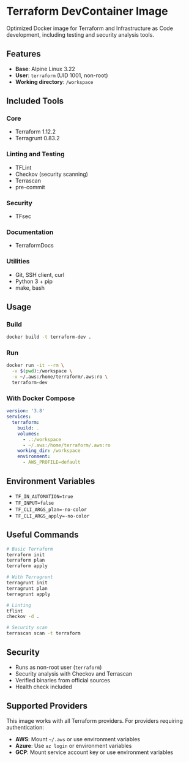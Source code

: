 # Terraform DevContainer Image

Optimized Docker image for Terraform and Infrastructure as Code development, including testing and security analysis tools.

## Features

- **Base**: Alpine Linux 3.22
- **User**: `terraform` (UID 1001, non-root)
- **Working directory**: `/workspace`

## Included Tools

### Core
- Terraform 1.12.2
- Terragrunt 0.83.2

### Linting and Testing
- TFLint
- Checkov (security scanning)
- Terrascan
- pre-commit

### Security
- TFsec

### Documentation
- TerraformDocs

### Utilities
- Git, SSH client, curl
- Python 3 + pip
- make, bash

## Usage

### Build
```bash
docker build -t terraform-dev .
```

### Run
```bash
docker run -it --rm \
  -v $(pwd):/workspace \
  -v ~/.aws:/home/terraform/.aws:ro \
  terraform-dev
```

### With Docker Compose
```yaml
version: '3.8'
services:
  terraform:
    build: .
    volumes:
      - .:/workspace
      - ~/.aws:/home/terraform/.aws:ro
    working_dir: /workspace
    environment:
      - AWS_PROFILE=default
```

## Environment Variables

- `TF_IN_AUTOMATION=true`
- `TF_INPUT=false`
- `TF_CLI_ARGS_plan=-no-color`
- `TF_CLI_ARGS_apply=-no-color`

## Useful Commands

```bash
# Basic Terraform
terraform init
terraform plan
terraform apply

# With Terragrunt
terragrunt init
terragrunt plan
terragrunt apply

# Linting
tflint
checkov -d .

# Security scan
terrascan scan -t terraform
```

## Security

- Runs as non-root user (`terraform`)
- Security analysis with Checkov and Terrascan
- Verified binaries from official sources
- Health check included

## Supported Providers

This image works with all Terraform providers. For providers requiring authentication:

- **AWS**: Mount `~/.aws` or use environment variables
- **Azure**: Use `az login` or environment variables
- **GCP**: Mount service account key or use environment variables
